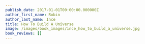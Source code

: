 ```yaml
---
publish_date: 2017-01-01T00:00:00.000000Z
author_first_name: Robin
author_last_name: Ince
title: How To Build A Universe
image: /images/book_images/ince_how_to_build_a_universe.jpg
book_reviews: []
---
```


